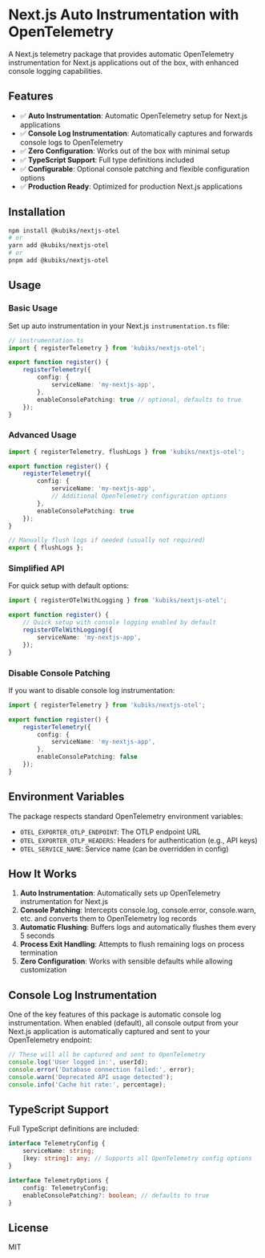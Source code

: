 # Next.js Auto Instrumentation with OpenTelemetry

A Next.js telemetry package that provides automatic OpenTelemetry instrumentation for Next.js applications out of the box, with enhanced console logging capabilities.

## Features

- ✅ **Auto Instrumentation**: Automatic OpenTelemetry setup for Next.js applications
- ✅ **Console Log Instrumentation**: Automatically captures and forwards console logs to OpenTelemetry
- ✅ **Zero Configuration**: Works out of the box with minimal setup
- ✅ **TypeScript Support**: Full type definitions included
- ✅ **Configurable**: Optional console patching and flexible configuration options
- ✅ **Production Ready**: Optimized for production Next.js applications

## Installation

```bash
npm install @kubiks/nextjs-otel
# or
yarn add @kubiks/nextjs-otel
# or
pnpm add @kubiks/nextjs-otel
```

## Usage

### Basic Usage

Set up auto instrumentation in your Next.js `instrumentation.ts` file:

```typescript
// instrumentation.ts
import { registerTelemetry } from 'kubiks/nextjs-otel';

export function register() {
    registerTelemetry({
        config: {
            serviceName: 'my-nextjs-app',
        },
        enableConsolePatching: true // optional, defaults to true
    });
}
```

### Advanced Usage

```typescript
import { registerTelemetry, flushLogs } from 'kubiks/nextjs-otel';

export function register() {
    registerTelemetry({
        config: {
            serviceName: 'my-nextjs-app',
            // Additional OpenTelemetry configuration options
        },
        enableConsolePatching: true
    });
}

// Manually flush logs if needed (usually not required)
export { flushLogs };
```

### Simplified API

For quick setup with default options:

```typescript
import { registerOTelWithLogging } from 'kubiks/nextjs-otel';

export function register() {
    // Quick setup with console logging enabled by default
    registerOTelWithLogging({
        serviceName: 'my-nextjs-app',
    });
}
```

### Disable Console Patching

If you want to disable console log instrumentation:

```typescript
import { registerTelemetry } from 'kubiks/nextjs-otel';

export function register() {
    registerTelemetry({
        config: {
            serviceName: 'my-nextjs-app',
        },
        enableConsolePatching: false
    });
}
```

## Environment Variables

The package respects standard OpenTelemetry environment variables:

- `OTEL_EXPORTER_OTLP_ENDPOINT`: The OTLP endpoint URL
- `OTEL_EXPORTER_OTLP_HEADERS`: Headers for authentication (e.g., API keys)
- `OTEL_SERVICE_NAME`: Service name (can be overridden in config)

## How It Works

1. **Auto Instrumentation**: Automatically sets up OpenTelemetry instrumentation for Next.js
2. **Console Patching**: Intercepts console.log, console.error, console.warn, etc. and converts them to OpenTelemetry log records
3. **Automatic Flushing**: Buffers logs and automatically flushes them every 5 seconds
4. **Process Exit Handling**: Attempts to flush remaining logs on process termination
5. **Zero Configuration**: Works with sensible defaults while allowing customization

## Console Log Instrumentation

One of the key features of this package is automatic console log instrumentation. When enabled (default), all console output from your Next.js application is automatically captured and sent to your OpenTelemetry endpoint:

```typescript
// These will all be captured and sent to OpenTelemetry
console.log('User logged in:', userId);
console.error('Database connection failed:', error);
console.warn('Deprecated API usage detected');
console.info('Cache hit rate:', percentage);
```

## TypeScript Support

Full TypeScript definitions are included:

```typescript
interface TelemetryConfig {
    serviceName: string;
    [key: string]: any; // Supports all OpenTelemetry config options
}

interface TelemetryOptions {
    config: TelemetryConfig;
    enableConsolePatching?: boolean; // defaults to true
}
```

## License

MIT 